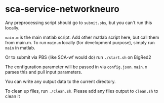 # sca-service-networkneuro

Any preprocessing script should go to `submit.pbs`, but you can't run this locally.

`main.m` is the main matlab script. Add other matlab script here, but call them from main.m. To run `main.m` locally (for development purpose), simply run `main` in matlab.
 
Or to submit via PBS (like SCA-wf would do) run `./start.sh` on BigRed2

The configuration parameter will be passed in via `config.json`. `main.m` parses this and pull input parameters.

You can write any output data to the current directory.

To clean up files, run `./clean.sh`. Please add any files output to `clean.sh` to clean it
